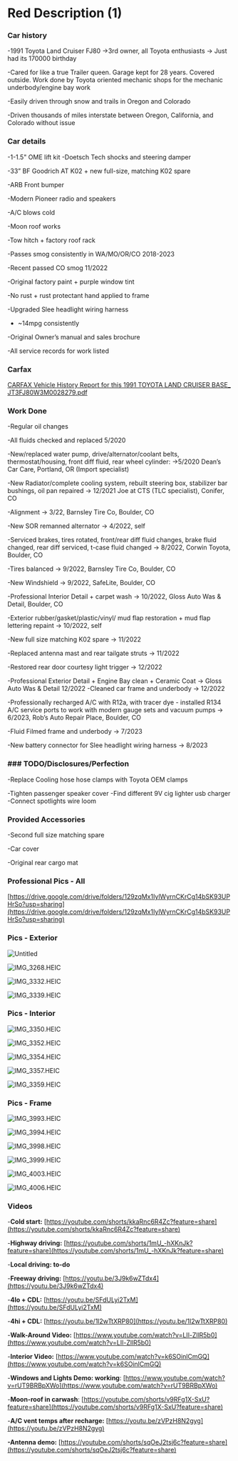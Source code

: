 # Red Description (1)

### Car history

-1991 Toyota Land Cruiser FJ80 →3rd owner, all Toyota enthusiasts → Just had its 170000 birthday

-Cared for like a true Trailer queen. Garage kept for 28 years. Covered outside. Work done by Toyota oriented mechanic shops for the mechanic underbody/engine bay work

-Easily driven through snow and trails in Oregon and Colorado

-Driven thousands of miles interstate between Oregon, California, and Colorado without issue

### Car details

-1-1.5" OME lift kit
-Doetsch Tech shocks and steering damper

-33” BF Goodrich AT K02 + new full-size, matching K02 spare

-ARB Front bumper

-Modern Pioneer radio and speakers

-A/C blows cold

-Moon roof works

-Tow hitch + factory roof rack

-Passes smog consistently in WA/MO/OR/CO 2018-2023

-Recent passed CO smog 11/2022

-Original factory paint + purple window tint

-No rust + rust protectant hand applied to frame

-Upgraded Slee headlight wiring harness

- ~14mpg consistently

-Original Owner’s manual and sales brochure

-All service records for work listed

### Carfax

[CARFAX Vehicle History Report for this 1991 TOYOTA LAND CRUISER BASE_ JT3FJ80W3M0028279.pdf](Red%20Description%2095740f5d62894d3ca56064505e390492/CARFAX_Vehicle_History_Report_for_this_1991_TOYOTA_LAND_CRUISER_BASE__JT3FJ80W3M0028279.pdf)

### Work Done

-Regular oil changes

-All fluids checked and replaced 5/2020

-New/replaced water pump, drive/alternator/coolant belts, thermostat/housing, front diff fluid, rear wheel cylinder: →5/2020 Dean’s Car Care, Portland, OR (Import specialist)

-New Radiator/complete cooling system, rebuilt steering box, stabilizer bar bushings, oil pan repaired → 12/2021 Joe at CTS (TLC specialist), Conifer, CO

-Alignment → 3/22, Barnsley Tire Co, Boulder, CO

-New SOR remanned alternator → 4/2022, self

-Serviced brakes, tires rotated, front/rear diff fluid changes, brake fluid changed, rear diff serviced, t-case fluid changed → 8/2022, Corwin Toyota, Boulder, CO

-Tires balanced → 9/2022, Barnsley Tire Co, Boulder, CO

-New Windshield → 9/2022, SafeLite, Boulder, CO

-Professional Interior Detail + carpet wash → 10/2022, Gloss Auto Was & Detail, Boulder, CO

-Exterior rubber/gasket/plastic/vinyl/ mud flap restoration + mud flap lettering repaint → 10/2022, self

-New full size matching K02 spare → 11/2022

-Replaced antenna mast and rear tailgate struts → 11/2022

-Restored rear door courtesy light trigger → 12/2022

-Professional Exterior Detail + Engine Bay clean + Ceramic Coat → Gloss Auto Was & Detail 12/2022
-Cleaned car frame and underbody → 12/2022

-Professionally recharged A/C with R12a, with tracer dye - installed R134 A/C service ports to work with modern gauge sets and vacuum pumps → 6/2023, Rob’s Auto Repair Place, Boulder, CO

-Fluid Filmed frame and underbody → 7/2023

-New battery connector for Slee headlight wiring harness → 8/2023

### ### TODO/Disclosures/Perfection

-Replace Cooling hose hose clamps with Toyota OEM clamps

-Tighten passenger speaker cover
-Find different 9V cig lighter usb charger
-Connect spotlights wire loom

### Provided Accessories

-Second full size matching spare

-Car cover

-Original rear cargo mat

### Professional Pics - All
[https://drive.google.com/drive/folders/129zqMx1IylWyrnCKrCg14bSK93UPHrSo?usp=sharing](https://drive.google.com/drive/folders/129zqMx1IylWyrnCKrCg14bSK93UPHrSo?usp=sharing)

### Pics - Exterior

![Untitled](Snow%20White%2018952e2051a94194b5df08fa7d3f38e1/Untitled.jpeg)

![IMG_3268.HEIC](Snow%20White%2018952e2051a94194b5df08fa7d3f38e1/IMG_3268.heic)

![IMG_3332.HEIC](Snow%20White%2018952e2051a94194b5df08fa7d3f38e1/IMG_3332.heic)

![IMG_3339.HEIC](Snow%20White%2018952e2051a94194b5df08fa7d3f38e1/IMG_3339.heic)

### Pics - Interior

![IMG_3350.HEIC](Snow%20White%2018952e2051a94194b5df08fa7d3f38e1/IMG_3350.heic)

![IMG_3352.HEIC](Snow%20White%2018952e2051a94194b5df08fa7d3f38e1/IMG_3352.heic)

![IMG_3354.HEIC](Snow%20White%2018952e2051a94194b5df08fa7d3f38e1/IMG_3354.heic)

![IMG_3357.HEIC](Snow%20White%2018952e2051a94194b5df08fa7d3f38e1/IMG_3357.heic)

![IMG_3359.HEIC](Snow%20White%2018952e2051a94194b5df08fa7d3f38e1/IMG_3359.heic)

### Pics - Frame

![IMG_3993.HEIC](Snow%20White%2018952e2051a94194b5df08fa7d3f38e1/IMG_3993.heic)

![IMG_3994.HEIC](Snow%20White%2018952e2051a94194b5df08fa7d3f38e1/IMG_3994.heic)

![IMG_3998.HEIC](Snow%20White%2018952e2051a94194b5df08fa7d3f38e1/IMG_3998.heic)

![IMG_3999.HEIC](Snow%20White%2018952e2051a94194b5df08fa7d3f38e1/IMG_3999.heic)

![IMG_4003.HEIC](Snow%20White%2018952e2051a94194b5df08fa7d3f38e1/IMG_4003.heic)

![IMG_4006.HEIC](Snow%20White%2018952e2051a94194b5df08fa7d3f38e1/IMG_4006.heic)

### Videos

-**Cold start:** [https://youtube.com/shorts/kkaRnc6R4Zc?feature=share](https://youtube.com/shorts/kkaRnc6R4Zc?feature=share)

-**Highway driving:** [https://youtube.com/shorts/1mU_-hXKnJk?feature=share](https://youtube.com/shorts/1mU_-hXKnJk?feature=share)

-**Local driving: to-do**

-**Freeway driving:** [https://youtu.be/3J9k6wZTdx4](https://youtu.be/3J9k6wZTdx4)

-**4lo + CDL:** [https://youtu.be/SFdULyi2TxM](https://youtu.be/SFdULyi2TxM)

-**4hi + CDL:** [https://youtu.be/1l2wTtXRP80](https://youtu.be/1l2wTtXRP80)

-**Walk-Around Video:** [https://www.youtube.com/watch?v=LIl-ZllR5b0](https://www.youtube.com/watch?v=LIl-ZllR5b0)

-**Interior Video:** [https://www.youtube.com/watch?v=k6SOinlCmGQ](https://www.youtube.com/watch?v=k6SOinlCmGQ)

-**Windows and Lights Demo: working**: [https://www.youtube.com/watch?v=rUT9BRBpXWo](https://www.youtube.com/watch?v=rUT9BRBpXWo)

-**Moon-roof in carwash**: [https://youtube.com/shorts/v9RFg1X-SxU?feature=share](https://youtube.com/shorts/v9RFg1X-SxU?feature=share)

-**A/C vent temps after recharge:** [https://youtu.be/zVPzH8N2gyg](https://youtu.be/zVPzH8N2gyg)

**-Antenna demo:** [https://youtube.com/shorts/sqOeJ2tsj6c?feature=share](https://youtube.com/shorts/sqOeJ2tsj6c?feature=share)